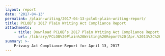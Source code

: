 ```yaml
---
layout: report
date: '2017-04-13'
permalink: /plain-writing/2017-04-13-pclob-plain-writing-report/
title: PCLOB’s 2017 Plain Writing Act Compliance Report
attachments:
    - title: Download PCLOB’s 2017 Plain Writing Act Compliance Report
      url: /library/PCLOB%20Plain%20Writing%20Report%20(Apr.%2013%2C%202017).pdf
summary: >-
    Privacy Act Compliance Report for April 13, 2017
---
```

